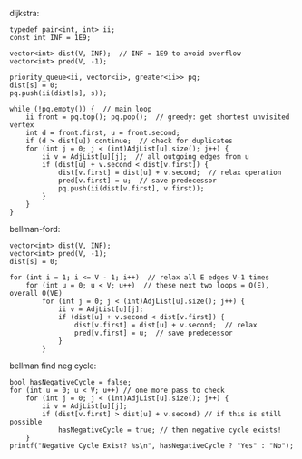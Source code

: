 
dijkstra:

    typedef pair<int, int> ii;
    const int INF = 1E9;

    vector<int> dist(V, INF);  // INF = 1E9 to avoid overflow
    vector<int> pred(V, -1);
    
    priority_queue<ii, vector<ii>, greater<ii>> pq;
    dist[s] = 0;
    pq.push(ii(dist[s], s));

    while (!pq.empty()) {  // main loop
        ii front = pq.top(); pq.pop();  // greedy: get shortest unvisited vertex
        int d = front.first, u = front.second;
        if (d > dist[u]) continue;  // check for duplicates
        for (int j = 0; j < (int)AdjList[u].size(); j++) {
            ii v = AdjList[u][j];  // all outgoing edges from u
            if (dist[u] + v.second < dist[v.first]) {
                dist[v.first] = dist[u] + v.second;  // relax operation
                pred[v.first] = u;  // save predecessor
                pq.push(ii(dist[v.first], v.first));
            }
        }
    }


bellman-ford:

    vector<int> dist(V, INF);
    vector<int> pred(V, -1);
    dist[s] = 0;

    for (int i = 1; i <= V - 1; i++)  // relax all E edges V-1 times
        for (int u = 0; u < V; u++)  // these next two loops = O(E), overall O(VE)
            for (int j = 0; j < (int)AdjList[u].size(); j++) {
                ii v = AdjList[u][j];
                if (dist[u] + v.second < dist[v.first]) {
                    dist[v.first] = dist[u] + v.second;  // relax
                    pred[v.first] = u;  // save predecessor
                }
            }

bellman find neg cycle:

    bool hasNegativeCycle = false;
    for (int u = 0; u < V; u++) // one more pass to check
        for (int j = 0; j < (int)AdjList[u].size(); j++) {
            ii v = AdjList[u][j];
            if (dist[v.first] > dist[u] + v.second) // if this is still possible
                hasNegativeCycle = true; // then negative cycle exists!
        }
    printf("Negative Cycle Exist? %s\n", hasNegativeCycle ? "Yes" : "No");


